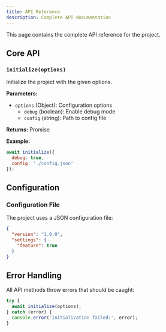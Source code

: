 ```yaml
---
title: API Reference
description: Complete API documentation
---
```


This page contains the complete API reference for the project.

## Core API

### `initialize(options)`

Initialize the project with the given options.

**Parameters:**
- `options` (Object): Configuration options
  - `debug` (boolean): Enable debug mode
  - `config` (string): Path to config file

**Returns:** Promise<void>

**Example:**
```javascript
await initialize({
  debug: true,
  config: './config.json'
});
```

## Configuration

### Configuration File

The project uses a JSON configuration file:

```json
{
  "version": "1.0.0",
  "settings": {
    "feature": true
  }
}
```

## Error Handling

All API methods throw errors that should be caught:

```javascript
try {
  await initialize(options);
} catch (error) {
  console.error('Initialization failed:', error);
}
```